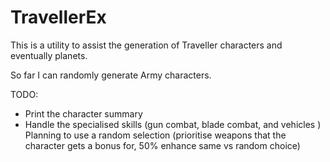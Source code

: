 # TravellerEx

This is a utility to assist the generation of Traveller characters and eventually planets.

So far I can randomly generate Army characters.

TODO:
- Print the character summary
- Handle the specialised skills (gun combat, blade combat, and vehicles )
  Planning to use a random selection (prioritise weapons that the character gets a bonus for,
  50% enhance same vs random choice)



